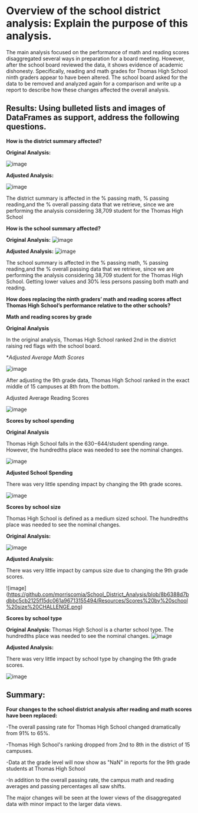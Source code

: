 # Overview of the school district analysis: Explain the purpose of this analysis.
  The main analysis focused on the performance of math and reading scores disaggregated several ways in preparation for a board meeting. However, after the school board reviewed the data, it shows evidence of academic dishonesty. Specifically, reading and math grades for Thomas High School ninth graders appear to have been altered. The school board asked for the data to be removed and analyzed again for a comparison and write up a report to describe how these changes affected the overall analysis.
  
## Results: Using bulleted lists and images of DataFrames as support, address the following questions.

**How is the district summary affected?**

**Original Analysis:**

![image](https://github.com/morriscomia/School_District_Analysis/blob/fc0f8fc707f7b8be923540a6e11290110519ca62/Resources/original%20summary.PNG)

**Adjusted Analysis:**

![image](https://github.com/morriscomia/School_District_Analysis/blob/0d2e57e48d6b7f17a1df878d43fb6a8fe4352443/Resources/school_data.png)

The district summary is affected in the % passing math, % passing reading,and the % overall passing data that we retrieve, since we are performing the analysis considering 38,709 student for the Thomas High School


**How is the school summary affected?**

**Original Analysis:**
![image](https://github.com/morriscomia/School_District_Analysis/blob/1eadc5eb85f2e195b52eea33183d58ca0f16a1da/Resources/schoolsummary%20original.png)

**Adjusted Analysis:**
![image](https://github.com/morriscomia/School_District_Analysis/blob/0d2e57e48d6b7f17a1df878d43fb6a8fe4352443/Resources/THS_summary_df.png)

  The school summary is affected in the % passing math, % passing reading,and the % overall passing data that we retrieve, since we are performing the analysis considering 38,709 student for the Thomas High School. Getting lower values and 30% less persons passing both math and reading.

**How does replacing the ninth graders’ math and reading scores affect Thomas High School’s performance relative to the other schools?**

**Math and reading scores by grade**

**Original Analysis**

In the original analysis, Thomas High School ranked 2nd in the district raising red flags with the school board.

**Adjusted Average Math Scores*

![image](https://github.com/morriscomia/School_District_Analysis/blob/main/Resources/NEW%20MATH%20SCORE.png)

  After adjusting the 9th grade data, Thomas High School ranked in the exact middle of 15 campuses at 8th from the bottom.

 Adjusted Average Reading Scores
 
![image](https://github.com/morriscomia/School_District_Analysis/blob/main/Resources/NEW%20READING%20SCORE.png)

**Scores by school spending**

**Original Analysis**

  Thomas High School falls in the $630-$644/student spending range. However, the hundredths place was needed to see the nominal changes.

![image](https://github.com/morriscomia/School_District_Analysis/blob/c0b483cda43eceaed75d0e1327d4c2220b91e8b5/Resources/Spending.png)

**Adjusted School Spending**

There was very little spending impact by changing the 9th grade scores.
  
![image](https://github.com/morriscomia/School_District_Analysis/blob/381fbf7231d3bfb88d9ddb0f181bcf400b3efdf3/Resources/Spending%20new.png)

**Scores by school size**

Thomas High School is defined as a medium sized school. The hundredths place was needed to see the nominal changes.

**Original Analysis:**

![image](https://github.com/morriscomia/School_District_Analysis/blob/8b6388d7bdbbc5cb2125f15dc061a96713155494/Resources/Scores%20by%20school%20size.png)

**Adjusted Analysis:**

There was very little impact by campus size due to changing the 9th grade scores.

![image]
(https://github.com/morriscomia/School_District_Analysis/blob/8b6388d7bdbbc5cb2125f15dc061a96713155494/Resources/Scores%20by%20school%20size%20CHALLENGE.png)

**Scores by school type**

**Original Analysis:**
Thomas High School is a charter school type. The hundredths place was needed to see the nominal changes.
![image](https://github.com/morriscomia/School_District_Analysis/blob/fe8ea55073e6d55503ac1c37cdc10962bd2c03f5/Resources/Scores%20by%20school%20type.png)

**Adjusted Analysis:**

There was very little impact by school type by changing the 9th grade scores.

![image](https://github.com/morriscomia/School_District_Analysis/blob/fe8ea55073e6d55503ac1c37cdc10962bd2c03f5/Resources/Scores%20by%20school%20type%20UPDATED.png)

## Summary: 

**Four changes to the school district analysis after reading and math scores have been replaced:**

-The overall passing rate for Thomas High School changed dramatically from 91% to 65%.

-Thomas High School's ranking dropped from 2nd to 8th in the district of 15 campuses.

-Data at the grade level will now show as "NaN" in reports for the 9th grade students at Thomas High School

-In addition to the overall passing rate, the campus math and reading averages and passing percentages all saw shifts.

The major changes will be seen at the lower views of the disaggregated data with minor impact to the larger data views.
